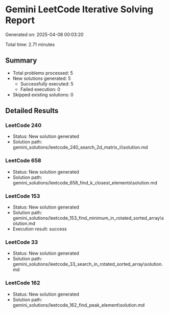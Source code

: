 # Gemini LeetCode Iterative Solving Report

Generated on: 2025-04-08 00:03:20

Total time: 2.71 minutes

## Summary

- Total problems processed: 5
- New solutions generated: 5
  - Successfully executed: 5
  - Failed execution: 0
- Skipped existing solutions: 0

## Detailed Results

### LeetCode 240

- Status: New solution generated
- Solution path: gemini_solutions/leetcode_240_search_2d_matrix_ii\solution.md

### LeetCode 658

- Status: New solution generated
- Solution path: gemini_solutions/leetcode_658_find_k_closest_elements\solution.md

### LeetCode 153

- Status: New solution generated
- Solution path: gemini_solutions/leetcode_153_find_minimum_in_rotated_sorted_array\solution.md
- Execution result: success

### LeetCode 33

- Status: New solution generated
- Solution path: gemini_solutions/leetcode_33_search_in_rotated_sorted_array\solution.md

### LeetCode 162

- Status: New solution generated
- Solution path: gemini_solutions/leetcode_162_find_peak_element\solution.md

